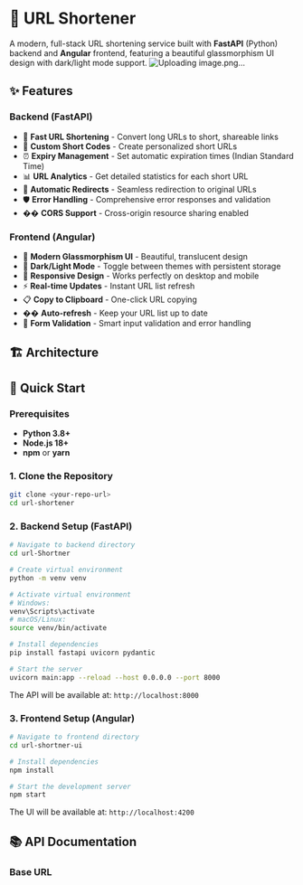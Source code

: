 # 🔗 URL Shortener

A modern, full-stack URL shortening service built with **FastAPI** (Python) backend and **Angular** frontend, featuring a beautiful glassmorphism UI design with dark/light mode support.
![Uploading image.png…]()


## ✨ Features

### Backend (FastAPI)
- 🚀 **Fast URL Shortening** - Convert long URLs to short, shareable links
- 🎯 **Custom Short Codes** - Create personalized short URLs
- ⏰ **Expiry Management** - Set automatic expiration times (Indian Standard Time)
- 📊 **URL Analytics** - Get detailed statistics for each short URL
- 🔄 **Automatic Redirects** - Seamless redirection to original URLs
- 🛡️ **Error Handling** - Comprehensive error responses and validation
- �� **CORS Support** - Cross-origin resource sharing enabled

### Frontend (Angular)
- 🎨 **Modern Glassmorphism UI** - Beautiful, translucent design
- 🌙 **Dark/Light Mode** - Toggle between themes with persistent storage
- 📱 **Responsive Design** - Works perfectly on desktop and mobile
- ⚡ **Real-time Updates** - Instant URL list refresh
- 📋 **Copy to Clipboard** - One-click URL copying
- �� **Auto-refresh** - Keep your URL list up to date
- 🎯 **Form Validation** - Smart input validation and error handling

## 🏗️ Architecture


## 🚀 Quick Start

### Prerequisites
- **Python 3.8+**
- **Node.js 18+**
- **npm** or **yarn**

### 1. Clone the Repository
```bash
git clone <your-repo-url>
cd url-shortener
```

### 2. Backend Setup (FastAPI)

```bash
# Navigate to backend directory
cd url-Shortner

# Create virtual environment
python -m venv venv

# Activate virtual environment
# Windows:
venv\Scripts\activate
# macOS/Linux:
source venv/bin/activate

# Install dependencies
pip install fastapi uvicorn pydantic

# Start the server
uvicorn main:app --reload --host 0.0.0.0 --port 8000
```

The API will be available at: `http://localhost:8000`

### 3. Frontend Setup (Angular)

```bash
# Navigate to frontend directory
cd url-shortner-ui

# Install dependencies
npm install

# Start the development server
npm start
```

The UI will be available at: `http://localhost:4200`

## 📚 API Documentation

### Base URL
